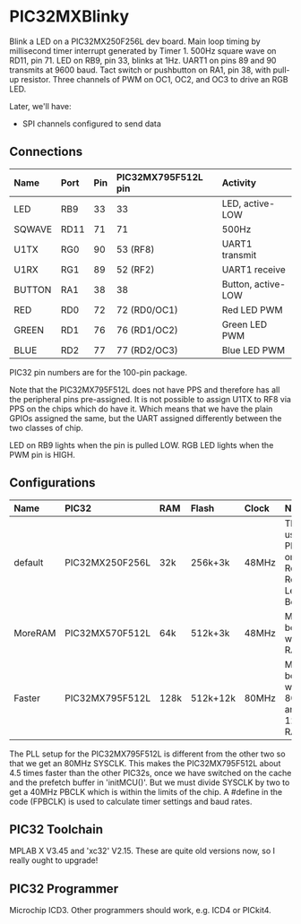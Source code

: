 # PIC32MXBlinky #

Blink a LED on a PIC32MX250F256L dev board.
Main loop timing by millisecond timer interrupt generated by Timer 1.
500Hz square wave on RD11, pin 71.
LED on RB9, pin 33, blinks at 1Hz.
UART1 on pins 89 and 90 transmits at 9600 baud.
Tact switch or pushbutton on RA1, pin 38, with pull-up resistor.
Three channels of PWM on OC1, OC2, and OC3 to drive an RGB LED.

Later, we'll have:
- SPI channels configured to send data

## Connections ##

| Name   | Port | Pin | PIC32MX795F512L pin | Activity           |
|:-------|:-----|:----|:--------------------|:-------------------|
| LED    | RB9  | 33  | 33                  | LED, active-LOW    |
| SQWAVE | RD11 | 71  | 71                  | 500Hz              |
| U1TX   | RG0  | 90  | 53 (RF8)            | UART1 transmit     |
| U1RX   | RG1  | 89  | 52 (RF2)            | UART1 receive      |
| BUTTON | RA1  | 38  | 38                  | Button, active-LOW |
| RED    | RD0  | 72  | 72 (RD0/OC1)        | Red LED PWM        |
| GREEN  | RD1  | 76  | 76 (RD1/OC2)        | Green LED PWM      |
| BLUE   | RD2  | 77  | 77 (RD2/OC3)        | Blue LED PWM       |


PIC32 pin numbers are for the 100-pin package.

Note that the PIC32MX795F512L does not have PPS and therefore has all the
peripheral pins pre-assigned.
It is not possible to assign U1TX to RF8 via PPS on the chips which do have it.
Which means that we have the plain GPIOs assigned the same,
but the UART assigned differently between the two classes of chip.

LED on RB9 lights when the pin is pulled LOW.
RGB LED lights when the PWM pin is HIGH.

## Configurations ##

| Name    | PIC32           | RAM  | Flash    | Clock | Notes                                                |
|:--------|:----------------|:-----|:---------|:------|:-----------------------------------------------------|
| default | PIC32MX250F256L |  32k | 256k+3k  | 48MHz | The usual PIC32 on the Reach Robotics Leg Test Board |
| MoreRAM | PIC32MX570F512L |  64k | 512k+3k  | 48MHz | Modified board with 64k RAM                          |
| Faster  | PIC32MX795F512L | 128k | 512k+12k | 80MHz | Modified board with 80MHz and 128k RAM               |

The PLL setup for the PIC32MX795F512L is different from the other two so that
we get an 80MHz SYSCLK.
This makes the PIC32MX795F512L about 4.5 times faster than the other PIC32s,
once we have switched on the cache and the prefetch buffer in 'initMCU()'.
But we must divide SYSCLK by two to get a 40MHz PBCLK which is within the limits of the chip.
A #define in the code (FPBCLK) is used to calculate timer settings and baud rates.

## PIC32 Toolchain ##

MPLAB X V3.45 and 'xc32' V2.15.
These are quite old versions now, so I really ought to upgrade!

## PIC32 Programmer ##

Microchip ICD3.
Other programmers should work, e.g. ICD4 or PICkit4.

